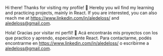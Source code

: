 Hi there! Thanks for visiting my profile! 🤗
Hereby you wil find my learning and practicing projects, mainly in React.
If you are interested, you can also reach me at https://www.linkedin.com/in/aledeloss/ and aledeloss@gmail.com.


Hola! Gracias por visitar mi perfil! 🤗
Acá encontrarás mis proyectos con los que practico y aprendo, especialmente React.
Para contactarme, podés encontrarme en https://www.linkedin.com/in/aledeloss/ o escribirme a aledeloss@gmail.com.
